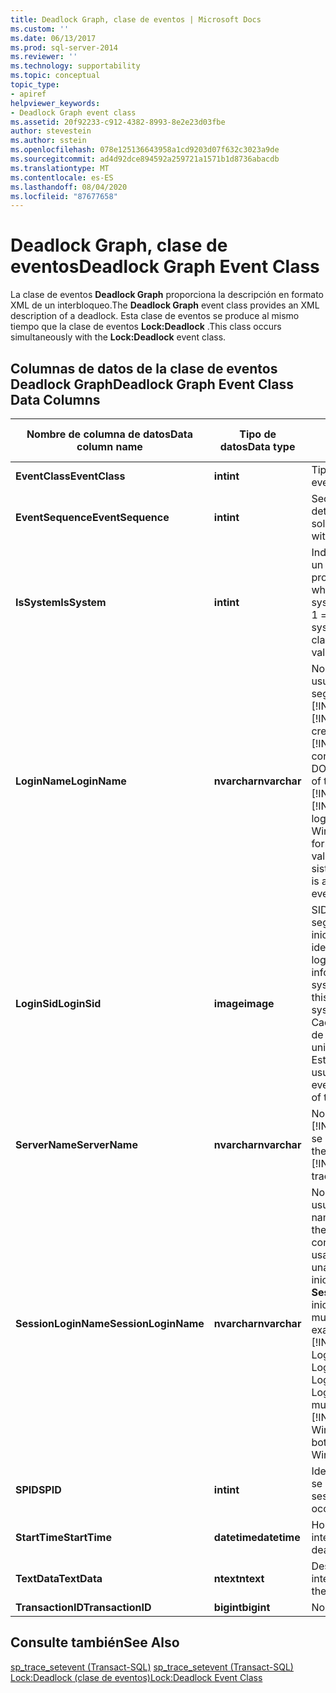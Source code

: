 ```yaml
---
title: Deadlock Graph, clase de eventos | Microsoft Docs
ms.custom: ''
ms.date: 06/13/2017
ms.prod: sql-server-2014
ms.reviewer: ''
ms.technology: supportability
ms.topic: conceptual
topic_type:
- apiref
helpviewer_keywords:
- Deadlock Graph event class
ms.assetid: 20f92233-c912-4382-8993-8e2e23d03fbe
author: stevestein
ms.author: sstein
ms.openlocfilehash: 078e125136643958a1cd9203d07f632c3023a9de
ms.sourcegitcommit: ad4d92dce894592a259721a1571b1d8736abacdb
ms.translationtype: MT
ms.contentlocale: es-ES
ms.lasthandoff: 08/04/2020
ms.locfileid: "87677658"
---
```

# <a name="deadlock-graph-event-class"></a><span data-ttu-id="ae598-102">Deadlock Graph, clase de eventos</span><span class="sxs-lookup"><span data-stu-id="ae598-102">Deadlock Graph Event Class</span></span>
  <span data-ttu-id="ae598-103">La clase de eventos **Deadlock Graph** proporciona la descripción en formato XML de un interbloqueo.</span><span class="sxs-lookup"><span data-stu-id="ae598-103">The **Deadlock Graph** event class provides an XML description of a deadlock.</span></span> <span data-ttu-id="ae598-104">Esta clase de eventos se produce al mismo tiempo que la clase de eventos **Lock:Deadlock** .</span><span class="sxs-lookup"><span data-stu-id="ae598-104">This class occurs simultaneously with the **Lock:Deadlock** event class.</span></span>  
  
## <a name="deadlock-graph-event-class-data-columns"></a><span data-ttu-id="ae598-105">Columnas de datos de la clase de eventos Deadlock Graph</span><span class="sxs-lookup"><span data-stu-id="ae598-105">Deadlock Graph Event Class Data Columns</span></span>  
  
|<span data-ttu-id="ae598-106">Nombre de columna de datos</span><span class="sxs-lookup"><span data-stu-id="ae598-106">Data column name</span></span>|<span data-ttu-id="ae598-107">Tipo de datos</span><span class="sxs-lookup"><span data-stu-id="ae598-107">Data type</span></span>|<span data-ttu-id="ae598-108">Descripción</span><span class="sxs-lookup"><span data-stu-id="ae598-108">Description</span></span>|<span data-ttu-id="ae598-109">Identificador de columna</span><span class="sxs-lookup"><span data-stu-id="ae598-109">Column ID</span></span>|<span data-ttu-id="ae598-110">Filtrable</span><span class="sxs-lookup"><span data-stu-id="ae598-110">Filterable</span></span>|  
|----------------------|---------------|-----------------|---------------|----------------|  
|<span data-ttu-id="ae598-111">**EventClass**</span><span class="sxs-lookup"><span data-stu-id="ae598-111">**EventClass**</span></span>|<span data-ttu-id="ae598-112">**int**</span><span class="sxs-lookup"><span data-stu-id="ae598-112">**int**</span></span>|<span data-ttu-id="ae598-113">Tipo de evento = 148.</span><span class="sxs-lookup"><span data-stu-id="ae598-113">Type of event = 148.</span></span>|<span data-ttu-id="ae598-114">27</span><span class="sxs-lookup"><span data-stu-id="ae598-114">27</span></span>|<span data-ttu-id="ae598-115">No</span><span class="sxs-lookup"><span data-stu-id="ae598-115">No</span></span>|  
|<span data-ttu-id="ae598-116">**EventSequence**</span><span class="sxs-lookup"><span data-stu-id="ae598-116">**EventSequence**</span></span>|<span data-ttu-id="ae598-117">**int**</span><span class="sxs-lookup"><span data-stu-id="ae598-117">**int**</span></span>|<span data-ttu-id="ae598-118">Secuencia de un evento determinado de la solicitud.</span><span class="sxs-lookup"><span data-stu-id="ae598-118">Sequence of a given event within the request.</span></span>|<span data-ttu-id="ae598-119">51</span><span class="sxs-lookup"><span data-stu-id="ae598-119">51</span></span>|<span data-ttu-id="ae598-120">No</span><span class="sxs-lookup"><span data-stu-id="ae598-120">No</span></span>|  
|<span data-ttu-id="ae598-121">**IsSystem**</span><span class="sxs-lookup"><span data-stu-id="ae598-121">**IsSystem**</span></span>|<span data-ttu-id="ae598-122">**int**</span><span class="sxs-lookup"><span data-stu-id="ae598-122">**int**</span></span>|<span data-ttu-id="ae598-123">Indica si el evento ha ocurrido en un proceso del sistema o en un proceso de usuario.</span><span class="sxs-lookup"><span data-stu-id="ae598-123">Indicates whether the event occurred on a system process or a user process.</span></span> <span data-ttu-id="ae598-124">1 = sistema, 0 = usuario.</span><span class="sxs-lookup"><span data-stu-id="ae598-124">1 = system, 0 = user.</span></span> <span data-ttu-id="ae598-125">El valor para esta clase de eventos siempre es 1.</span><span class="sxs-lookup"><span data-stu-id="ae598-125">This value is always 1 for this event.</span></span>|<span data-ttu-id="ae598-126">60</span><span class="sxs-lookup"><span data-stu-id="ae598-126">60</span></span>|<span data-ttu-id="ae598-127">Sí</span><span class="sxs-lookup"><span data-stu-id="ae598-127">Yes</span></span>|  
|<span data-ttu-id="ae598-128">**LoginName**</span><span class="sxs-lookup"><span data-stu-id="ae598-128">**LoginName**</span></span>|<span data-ttu-id="ae598-129">**nvarchar**</span><span class="sxs-lookup"><span data-stu-id="ae598-129">**nvarchar**</span></span>|<span data-ttu-id="ae598-130">Nombre del inicio de sesión del usuario (inicio de sesión de seguridad de [!INCLUDE[msCoName](../../includes/msconame-md.md)] [!INCLUDE[ssNoVersion](../../includes/ssnoversion-md.md)] o credenciales de inicio de sesión de [!INCLUDE[msCoName](../../includes/msconame-md.md)] Windows con el formato DOMINIO\nombreDeUsuario).</span><span class="sxs-lookup"><span data-stu-id="ae598-130">Name of the login of the user (either the [!INCLUDE[msCoName](../../includes/msconame-md.md)] [!INCLUDE[ssNoVersion](../../includes/ssnoversion-md.md)] security login or the [!INCLUDE[msCoName](../../includes/msconame-md.md)] Windows login credentials in the form of DOMAIN\username).</span></span> <span data-ttu-id="ae598-131">Este valor siempre es el usuario de sistema de este evento.</span><span class="sxs-lookup"><span data-stu-id="ae598-131">This value is always the system user for this event.</span></span>|<span data-ttu-id="ae598-132">11</span><span class="sxs-lookup"><span data-stu-id="ae598-132">11</span></span>|<span data-ttu-id="ae598-133">Sí</span><span class="sxs-lookup"><span data-stu-id="ae598-133">Yes</span></span>|  
|<span data-ttu-id="ae598-134">**LoginSid**</span><span class="sxs-lookup"><span data-stu-id="ae598-134">**LoginSid**</span></span>|<span data-ttu-id="ae598-135">**image**</span><span class="sxs-lookup"><span data-stu-id="ae598-135">**image**</span></span>|<span data-ttu-id="ae598-136">SID (número de identificación de seguridad) del usuario que ha iniciado la sesión.</span><span class="sxs-lookup"><span data-stu-id="ae598-136">Security identification number (SID) of the logged-in user.</span></span> <span data-ttu-id="ae598-137">Puede buscar esta información en la vista de catálogo sys.server_principals.</span><span class="sxs-lookup"><span data-stu-id="ae598-137">You can find this information in the sys.server_principals catalog view.</span></span> <span data-ttu-id="ae598-138">Cada SID es único para cada inicio de sesión en el servidor.</span><span class="sxs-lookup"><span data-stu-id="ae598-138">Each SID is unique for each login in the server.</span></span> <span data-ttu-id="ae598-139">Este valor siempre es el SID del usuario de sistema de este evento.</span><span class="sxs-lookup"><span data-stu-id="ae598-139">This value is always the SID of the system user for this event.</span></span>|<span data-ttu-id="ae598-140">41</span><span class="sxs-lookup"><span data-stu-id="ae598-140">41</span></span>|<span data-ttu-id="ae598-141">Sí</span><span class="sxs-lookup"><span data-stu-id="ae598-141">Yes</span></span>|  
|<span data-ttu-id="ae598-142">**ServerName**</span><span class="sxs-lookup"><span data-stu-id="ae598-142">**ServerName**</span></span>|<span data-ttu-id="ae598-143">**nvarchar**</span><span class="sxs-lookup"><span data-stu-id="ae598-143">**nvarchar**</span></span>|<span data-ttu-id="ae598-144">Nombre de la instancia de [!INCLUDE[ssNoVersion](../../includes/ssnoversion-md.md)] de la que se realiza un seguimiento.</span><span class="sxs-lookup"><span data-stu-id="ae598-144">Name of the instance of [!INCLUDE[ssNoVersion](../../includes/ssnoversion-md.md)] being traced.</span></span>|<span data-ttu-id="ae598-145">26</span><span class="sxs-lookup"><span data-stu-id="ae598-145">26</span></span>|<span data-ttu-id="ae598-146">No</span><span class="sxs-lookup"><span data-stu-id="ae598-146">No</span></span>|  
|<span data-ttu-id="ae598-147">**SessionLoginName**</span><span class="sxs-lookup"><span data-stu-id="ae598-147">**SessionLoginName**</span></span>|<span data-ttu-id="ae598-148">**nvarchar**</span><span class="sxs-lookup"><span data-stu-id="ae598-148">**nvarchar**</span></span>|<span data-ttu-id="ae598-149">Nombre de inicio de sesión del usuario que originó la sesión.</span><span class="sxs-lookup"><span data-stu-id="ae598-149">Login name of the user who originated the session.</span></span> <span data-ttu-id="ae598-150">Por ejemplo, si se conecta a [!INCLUDE[ssNoVersion](../../includes/ssnoversion-md.md)] usando inicioDeSesión1 y ejecuta una instrucción como inicioDeSesión2, **SessionLoginName** muestra inicioDeSesión1 y **LoginName** muestra inicioDeSesión2.</span><span class="sxs-lookup"><span data-stu-id="ae598-150">For example, if you connect to [!INCLUDE[ssNoVersion](../../includes/ssnoversion-md.md)] using Login1 and execute a statement as Login2, **SessionLoginName** shows Login1 and **LoginName** shows Login2.</span></span> <span data-ttu-id="ae598-151">En esta columna se muestran los inicios de sesión de [!INCLUDE[ssNoVersion](../../includes/ssnoversion-md.md)] y de Windows.</span><span class="sxs-lookup"><span data-stu-id="ae598-151">This column displays both [!INCLUDE[ssNoVersion](../../includes/ssnoversion-md.md)] and Windows logins.</span></span>|<span data-ttu-id="ae598-152">64</span><span class="sxs-lookup"><span data-stu-id="ae598-152">64</span></span>|<span data-ttu-id="ae598-153">Sí</span><span class="sxs-lookup"><span data-stu-id="ae598-153">Yes</span></span>|  
|<span data-ttu-id="ae598-154">**SPID**</span><span class="sxs-lookup"><span data-stu-id="ae598-154">**SPID**</span></span>|<span data-ttu-id="ae598-155">**int**</span><span class="sxs-lookup"><span data-stu-id="ae598-155">**int**</span></span>|<span data-ttu-id="ae598-156">Identificador de la sesión en la que se produjo el evento.</span><span class="sxs-lookup"><span data-stu-id="ae598-156">ID of the session on which the event occurred.</span></span>|<span data-ttu-id="ae598-157">12</span><span class="sxs-lookup"><span data-stu-id="ae598-157">12</span></span>|<span data-ttu-id="ae598-158">Sí</span><span class="sxs-lookup"><span data-stu-id="ae598-158">Yes</span></span>|  
|<span data-ttu-id="ae598-159">**StartTime**</span><span class="sxs-lookup"><span data-stu-id="ae598-159">**StartTime**</span></span>|<span data-ttu-id="ae598-160">**datetime**</span><span class="sxs-lookup"><span data-stu-id="ae598-160">**datetime**</span></span>|<span data-ttu-id="ae598-161">Hora a la que se detectó el interbloqueo.</span><span class="sxs-lookup"><span data-stu-id="ae598-161">Time at which the deadlock was detected.</span></span>|<span data-ttu-id="ae598-162">14</span><span class="sxs-lookup"><span data-stu-id="ae598-162">14</span></span>|<span data-ttu-id="ae598-163">Sí</span><span class="sxs-lookup"><span data-stu-id="ae598-163">Yes</span></span>|  
|<span data-ttu-id="ae598-164">**TextData**</span><span class="sxs-lookup"><span data-stu-id="ae598-164">**TextData**</span></span>|<span data-ttu-id="ae598-165">**ntext**</span><span class="sxs-lookup"><span data-stu-id="ae598-165">**ntext**</span></span>|<span data-ttu-id="ae598-166">Descripción en formato XML del interbloqueo.</span><span class="sxs-lookup"><span data-stu-id="ae598-166">XML description of the deadlock.</span></span>|<span data-ttu-id="ae598-167">1</span><span class="sxs-lookup"><span data-stu-id="ae598-167">1</span></span>|<span data-ttu-id="ae598-168">Sí</span><span class="sxs-lookup"><span data-stu-id="ae598-168">Yes</span></span>|  
|<span data-ttu-id="ae598-169">**TransactionID**</span><span class="sxs-lookup"><span data-stu-id="ae598-169">**TransactionID**</span></span>|<span data-ttu-id="ae598-170">**bigint**</span><span class="sxs-lookup"><span data-stu-id="ae598-170">**bigint**</span></span>|<span data-ttu-id="ae598-171">No se usa.</span><span class="sxs-lookup"><span data-stu-id="ae598-171">Not used.</span></span>|<span data-ttu-id="ae598-172">4</span><span class="sxs-lookup"><span data-stu-id="ae598-172">4</span></span>|<span data-ttu-id="ae598-173">Sí</span><span class="sxs-lookup"><span data-stu-id="ae598-173">Yes</span></span>|  
  
## <a name="see-also"></a><span data-ttu-id="ae598-174">Consulte también</span><span class="sxs-lookup"><span data-stu-id="ae598-174">See Also</span></span>  
 <span data-ttu-id="ae598-175">[sp_trace_setevent &#40;Transact-SQL&#41;](/sql/relational-databases/system-stored-procedures/sp-trace-setevent-transact-sql) </span><span class="sxs-lookup"><span data-stu-id="ae598-175">[sp_trace_setevent &#40;Transact-SQL&#41;](/sql/relational-databases/system-stored-procedures/sp-trace-setevent-transact-sql) </span></span>  
 [<span data-ttu-id="ae598-176">Lock:Deadlock (clase de eventos)</span><span class="sxs-lookup"><span data-stu-id="ae598-176">Lock:Deadlock Event Class</span></span>](lock-deadlock-event-class.md)  
  
  
